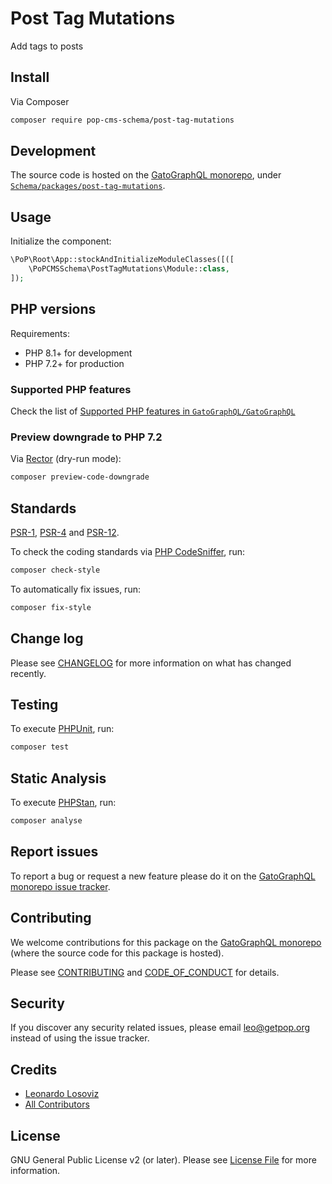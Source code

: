 # Post Tag Mutations

<!--
[![Build Status][ico-travis]][link-travis]
[![Quality Score][ico-code-quality]][link-code-quality]
[![Software License][ico-license]](LICENSE.md)
[![Latest Version on Packagist][ico-version]][link-packagist]
[![Coverage Status][ico-scrutinizer]][link-scrutinizer]
[![Total Downloads][ico-downloads]][link-downloads]
-->

Add tags to posts

## Install

Via Composer

``` bash
composer require pop-cms-schema/post-tag-mutations
```

## Development

The source code is hosted on the [GatoGraphQL monorepo](https://github.com/GatoGraphQL/GatoGraphQL), under [`Schema/packages/post-tag-mutations`](https://github.com/GatoGraphQL/GatoGraphQL/tree/master/layers/Schema/packages/post-tag-mutations).

## Usage

Initialize the component:

``` php
\PoP\Root\App::stockAndInitializeModuleClasses([([
    \PoPCMSSchema\PostTagMutations\Module::class,
]);
```

## PHP versions

Requirements:

- PHP 8.1+ for development
- PHP 7.2+ for production

### Supported PHP features

Check the list of [Supported PHP features in `GatoGraphQL/GatoGraphQL`](https://github.com/GatoGraphQL/GatoGraphQL/blob/master/docs/supported-php-features.md)

### Preview downgrade to PHP 7.2

Via [Rector](https://github.com/rectorphp/rector) (dry-run mode):

```bash
composer preview-code-downgrade
```

## Standards

[PSR-1](https://www.php-fig.org/psr/psr-1), [PSR-4](https://www.php-fig.org/psr/psr-4) and [PSR-12](https://www.php-fig.org/psr/psr-12).

To check the coding standards via [PHP CodeSniffer](https://github.com/squizlabs/PHP_CodeSniffer), run:

``` bash
composer check-style
```

To automatically fix issues, run:

``` bash
composer fix-style
```

## Change log

Please see [CHANGELOG](CHANGELOG.md) for more information on what has changed recently.

## Testing

To execute [PHPUnit](https://phpunit.de/), run:

``` bash
composer test
```

## Static Analysis

To execute [PHPStan](https://github.com/phpstan/phpstan), run:

``` bash
composer analyse
```

## Report issues

To report a bug or request a new feature please do it on the [GatoGraphQL monorepo issue tracker](https://github.com/GatoGraphQL/GatoGraphQL/issues).

## Contributing

We welcome contributions for this package on the [GatoGraphQL monorepo](https://github.com/GatoGraphQL/GatoGraphQL) (where the source code for this package is hosted).

Please see [CONTRIBUTING](CONTRIBUTING.md) and [CODE_OF_CONDUCT](CODE_OF_CONDUCT.md) for details.

## Security

If you discover any security related issues, please email leo@getpop.org instead of using the issue tracker.

## Credits

- [Leonardo Losoviz][link-author]
- [All Contributors][link-contributors]

## License

GNU General Public License v2 (or later). Please see [License File](LICENSE.md) for more information.

[ico-version]: https://img.shields.io/packagist/v/pop-cms-schema/post-tag-mutations.svg?style=flat-square
[ico-license]: https://img.shields.io/badge/license-GPLv2-brightgreen.svg?style=flat-square
[ico-travis]: https://img.shields.io/travis/pop-cms-schema/post-tag-mutations/master.svg?style=flat-square
[ico-scrutinizer]: https://img.shields.io/scrutinizer/coverage/g/pop-cms-schema/post-tag-mutations.svg?style=flat-square
[ico-code-quality]: https://img.shields.io/scrutinizer/g/pop-cms-schema/post-tag-mutations.svg?style=flat-square
[ico-downloads]: https://img.shields.io/packagist/dt/pop-cms-schema/post-tag-mutations.svg?style=flat-square

[link-packagist]: https://packagist.org/packages/pop-cms-schema/post-tag-mutations
[link-travis]: https://travis-ci.org/pop-cms-schema/post-tag-mutations
[link-scrutinizer]: https://scrutinizer-ci.com/g/pop-cms-schema/post-tag-mutations/code-structure
[link-code-quality]: https://scrutinizer-ci.com/g/pop-cms-schema/post-tag-mutations
[link-downloads]: https://packagist.org/packages/pop-cms-schema/post-tag-mutations
[link-author]: https://github.com/leoloso
[link-contributors]: ../../../../../../contributors
